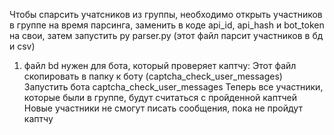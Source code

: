 Чтобы спарсить учатсников из группы, необходимо открыть участников в группе на время парсинга, заменить в коде api_id, api_hash и bot_token на свои, затем запустить py parser.py (этот файл парсит участников в бд и csv)


1) файл bd нужен для бота, который проверяет каптчу:
Этот файл скопировать в папку к боту (captcha_check_user_messages)
Запустить бота captcha_check_user_messages
Теперь все участники, которые были в группе, будут считаться с пройденной каптчей
Новые участники не смогут писать сообщения, пока не пройдут каптчу


   

